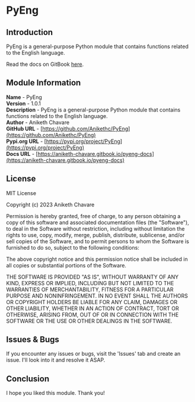 # PyEng

## Introduction

PyEng is a general-purpose Python module that contains functions related to the English language.

Read the docs on GitBook [here](https://aniketh-chavare.gitbook.io/pyeng-docs).

## Module Information

**Name** - PyEng</br>
**Version** - 1.0.1</br>
**Description** - PyEng is a general-purpose Python module that contains functions related to the English language.</br>
**Author** - Aniketh Chavare</br>
**GitHub URL** - [https://github.com/Anikethc/PyEng](https://github.com/Anikethc/PyEng)</br>
**Pypi.org URL** - [https://pypi.org/project/PyEng](https://pypi.org/project/PyEng)</br>
**Docs URL** - [https://aniketh-chavare.gitbook.io/pyeng-docs](https://aniketh-chavare.gitbook.io/pyeng-docs)

## License

MIT License

Copyright (c) 2023 Aniketh Chavare

Permission is hereby granted, free of charge, to any person obtaining a copy
of this software and associated documentation files (the "Software"), to deal
in the Software without restriction, including without limitation the rights
to use, copy, modify, merge, publish, distribute, sublicense, and/or sell
copies of the Software, and to permit persons to whom the Software is
furnished to do so, subject to the following conditions:

The above copyright notice and this permission notice shall be included in all
copies or substantial portions of the Software.

THE SOFTWARE IS PROVIDED "AS IS", WITHOUT WARRANTY OF ANY KIND, EXPRESS OR
IMPLIED, INCLUDING BUT NOT LIMITED TO THE WARRANTIES OF MERCHANTABILITY,
FITNESS FOR A PARTICULAR PURPOSE AND NONINFRINGEMENT. IN NO EVENT SHALL THE
AUTHORS OR COPYRIGHT HOLDERS BE LIABLE FOR ANY CLAIM, DAMAGES OR OTHER
LIABILITY, WHETHER IN AN ACTION OF CONTRACT, TORT OR OTHERWISE, ARISING FROM,
OUT OF OR IN CONNECTION WITH THE SOFTWARE OR THE USE OR OTHER DEALINGS IN THE
SOFTWARE.

## Issues & Bugs

If you encounter any issues or bugs, visit the 'Issues' tab and create an issue. I'll look into it and resolve it ASAP.

## Conclusion

I hope you liked this module. Thank you!